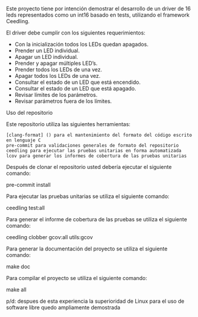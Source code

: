 Este proyecto tiene por intención demostrar el desarrollo de un driver de 16 leds representados como un int16 basado en tests, utilizando el framework Ceedling.

El driver debe cumplir con los siguientes requerimientos:
<ul>
    <li>Con la inicialización todos los LEDs quedan apagados.</li>
    <li>Prender un LED individual.</li>
    <li>Apagar un LED individual.</li>
    <li>Prender y apagar múltiples LED’s.</li>
    <li>Prender todos los LEDs de una vez.</li>
    <li>Apagar todos los LEDs de una vez.</li>
    <li>Consultar el estado de un LED que está encendido.</li>
    <li>Consultar el estado de un LED que está apagado.</li>
    <li>Revisar límites de los parámetros.</li>
    <li>Revisar parámetros fuera de los límites.</li>
</ul>


Uso del repositorio

Este repositorio utiliza las siguientes herramientas:

    [clang-format] () para el mantenimiento del formato del código escrito en lenguaje C
    pre-commit para validaciones generales de formato del repositorio
    ceedling para ejecutar las pruebas unitarias en forma automatizada
    lcov para generar los informes de cobertura de las pruebas unitarias

Después de clonar el repositorio usted debería ejecutar el siguiente comando:

pre-commit install

Para ejecutar las pruebas unitarias se utiliza el siguiente comando:

ceedling test:all

Para generar el informe de cobertura de las pruebas se utiliza el siguiente comando:

ceedling clobber gcov:all utils:gcov

Para generar la documentación del proyecto se utiliza el siguiente comando:

make doc

Para compilar el proyecto se utiliza el siguiente comando:

make all




p/d: despues de esta experiencia la superioridad de Linux para el uso de software libre quedo ampliamente demostrada
